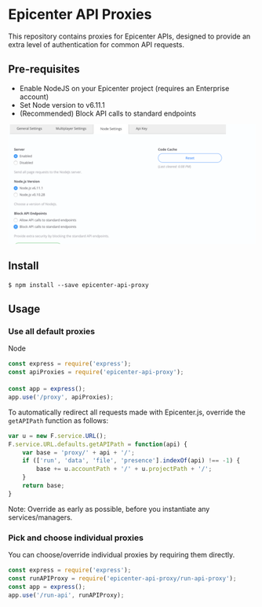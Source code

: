 # Epicenter API Proxies

This repository contains proxies for Epicenter APIs, designed to provide an extra level of authentication for common API requests.

## Pre-requisites

- Enable NodeJS on your Epicenter project (requires an Enterprise account)
- Set Node version to v6.11.1
- (Recommended) Block API calls to standard endpoints

![Node settings](node-settings.png "Node settings")

## Install
```
$ npm install --save epicenter-api-proxy
```

## Usage

### Use all default proxies

Node
```js
const express = require('express');
const apiProxies = require('epicenter-api-proxy');

const app = express();
app.use('/proxy', apiProxies);
```

To automatically redirect all requests made with Epicenter.js, override the `getAPIPath` function as follows:
```js
var u = new F.service.URL();
F.service.URL.defaults.getAPIPath = function(api) {
    var base = 'proxy/' + api + '/';
    if (['run', 'data', 'file', 'presence'].indexOf(api) !== -1) {
        base += u.accountPath + '/' + u.projectPath + '/';
    }
    return base;
}
```
Note: Override as early as possible, before you instantiate any services/managers.

### Pick and choose individual proxies

You can choose/override individual proxies by requiring them directly.

```js
const express = require('express');
const runAPIProxy = require('epicenter-api-proxy/run-api-proxy');
const app = express();
app.use('/run-api', runAPIProxy);
```